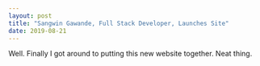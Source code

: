 ```yaml
---
layout: post
title: "Sangwin Gawande, Full Stack Developer, Launches Site"
date: 2019-08-21
---
```


Well. Finally I got around to putting this new website together. Neat thing.
